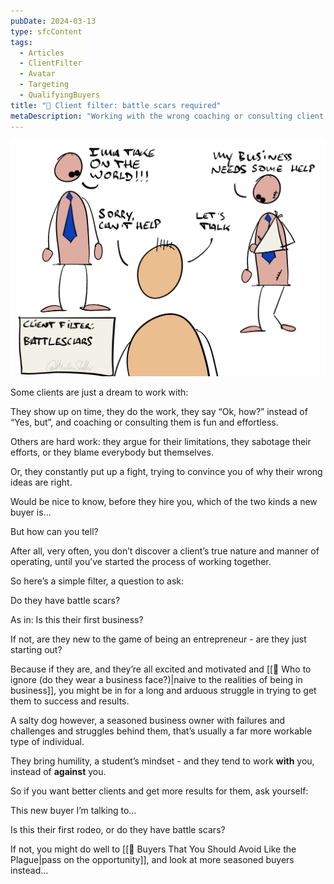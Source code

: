```yaml
---
pubDate: 2024-03-13
type: sfcContent
tags:
  - Articles
  - ClientFilter
  - Avatar
  - Targeting
  - QualifyingBuyers
title: "📄 Client filter: battle scars required"
metaDescription: "Working with the wrong coaching or consulting client can be a disaster. Here's a quick filter to help you identify who to work with."
---
```


![](Media/SalesFlowCoach.app_Client-filter-batlescars-required_MartinStellar.jpg)

Some clients are just a dream to work with:

They show up on time, they do the work, they say “Ok, how?” instead of “Yes, but”, and coaching or consulting them is fun and effortless.

Others are hard work: they argue for their limitations, they sabotage their efforts, or they blame everybody but themselves.

Or, they constantly put up a fight, trying to convince you of why their wrong ideas are right.

Would be nice to know, before they hire you, which of the two kinds a new buyer is...

But how can you tell?

After all, very often, you don’t discover a client’s true nature and manner of operating, until you’ve started the process of working together.

So here’s a simple filter, a question to ask:

Do they have battle scars?

As in: Is this their first business?

If not, are they new to the game of being an entrepreneur - are they just starting out?

Because if they are, and they’re all excited and motivated and [[📄 Who to ignore (do they wear a business face?)|naive to the realities of being in business]], you might be in for a long and arduous struggle in trying to get them to success and results.

A salty dog however, a seasoned business owner with failures and challenges and struggles behind them, that’s usually a far more workable type of individual.

They bring humility, a student’s mindset - and they tend to work **with** you, instead of **against** you.

So if you want better clients and get more results for them, ask yourself:

This new buyer I’m talking to…

Is this their first rodeo, or do they have battle scars?

If not, you might do well to [[📄 Buyers That You Should Avoid Like the Plague|pass on the opportunity]], and look at more seasoned buyers instead...
